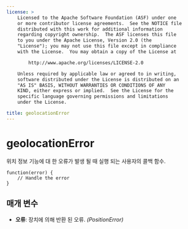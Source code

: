 ```yaml
---
license: >
    Licensed to the Apache Software Foundation (ASF) under one
    or more contributor license agreements.  See the NOTICE file
    distributed with this work for additional information
    regarding copyright ownership.  The ASF licenses this file
    to you under the Apache License, Version 2.0 (the
    "License"); you may not use this file except in compliance
    with the License.  You may obtain a copy of the License at

        http://www.apache.org/licenses/LICENSE-2.0

    Unless required by applicable law or agreed to in writing,
    software distributed under the License is distributed on an
    "AS IS" BASIS, WITHOUT WARRANTIES OR CONDITIONS OF ANY
    KIND, either express or implied.  See the License for the
    specific language governing permissions and limitations
    under the License.

title: geolocationError
---
```


# geolocationError

위치 정보 기능에 대 한 오류가 발생 될 때 실행 되는 사용자의 콜백 함수.

    function(error) {
        // Handle the error
    }
    

## 매개 변수

*   **오류**: 장치에 의해 반환 된 오류. *(PositionError)*